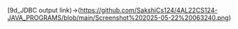 [9d_JDBC output link)->(https://github.com/SakshiCs124/4AL22CS124-JAVA_PROGRAMS/blob/main/Screenshot%202025-05-22%20063240.png)
